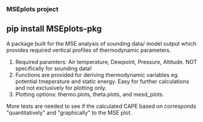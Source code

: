 ### MSEplots project
pip install MSEplots-pkg
------
A package built for the MSE analysis of sounding data/ model output which provides required vertical profiles of thermodynamic parameters.

1. Required paramters: Air temperature, Dewpoint, Pressure, Altitude. NOT specifically for sounding data!
2. Functions are provided for deriving thermodynamic variables eg. potential tmeperature and static energy. Easy for further calculations and not exclusively for plotting only.
3. Plotting options: thermo.plots, theta.plots, and mesd_plots.

More tests are needed to see if the calculated CAPE based on corresponds "quantitatively" and "graphically" to the MSE plot.
